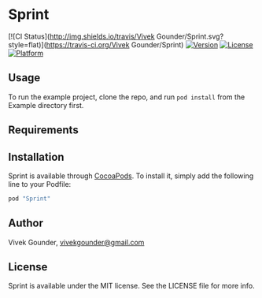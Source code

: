 # Sprint

[![CI Status](http://img.shields.io/travis/Vivek Gounder/Sprint.svg?style=flat)](https://travis-ci.org/Vivek Gounder/Sprint)
[![Version](https://img.shields.io/cocoapods/v/Sprint.svg?style=flat)](http://cocoapods.org/pods/Sprint)
[![License](https://img.shields.io/cocoapods/l/Sprint.svg?style=flat)](http://cocoapods.org/pods/Sprint)
[![Platform](https://img.shields.io/cocoapods/p/Sprint.svg?style=flat)](http://cocoapods.org/pods/Sprint)

## Usage

To run the example project, clone the repo, and run `pod install` from the Example directory first.

## Requirements

## Installation

Sprint is available through [CocoaPods](http://cocoapods.org). To install
it, simply add the following line to your Podfile:

```ruby
pod "Sprint"
```

## Author

Vivek Gounder, vivekgounder@gmail.com

## License

Sprint is available under the MIT license. See the LICENSE file for more info.

